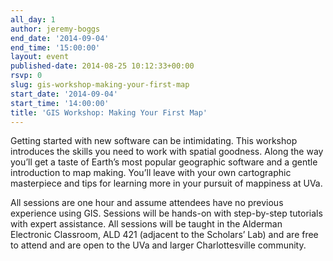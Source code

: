```yaml
---
all_day: 1
author: jeremy-boggs
end_date: '2014-09-04'
end_time: '15:00:00'
layout: event
published-date: 2014-08-25 10:12:33+00:00
rsvp: 0
slug: gis-workshop-making-your-first-map
start_date: '2014-09-04'
start_time: '14:00:00'
title: 'GIS Workshop: Making Your First Map'
---
```


Getting started with new software can be intimidating. This workshop introduces the skills you need to work with spatial goodness. Along the way you’ll get a taste of Earth’s most popular geographic software and a gentle introduction to map making. You’ll leave with your own cartographic masterpiece and tips for learning more in your pursuit of mappiness at UVa.

All sessions are one hour and assume attendees have no previous experience using GIS. Sessions will be hands-on with step-by-step tutorials with expert assistance. All sessions will be taught in the Alderman Electronic Classroom, ALD 421 (adjacent to the Scholars’ Lab) and are free to attend and are open to the UVa and larger Charlottesville community.
